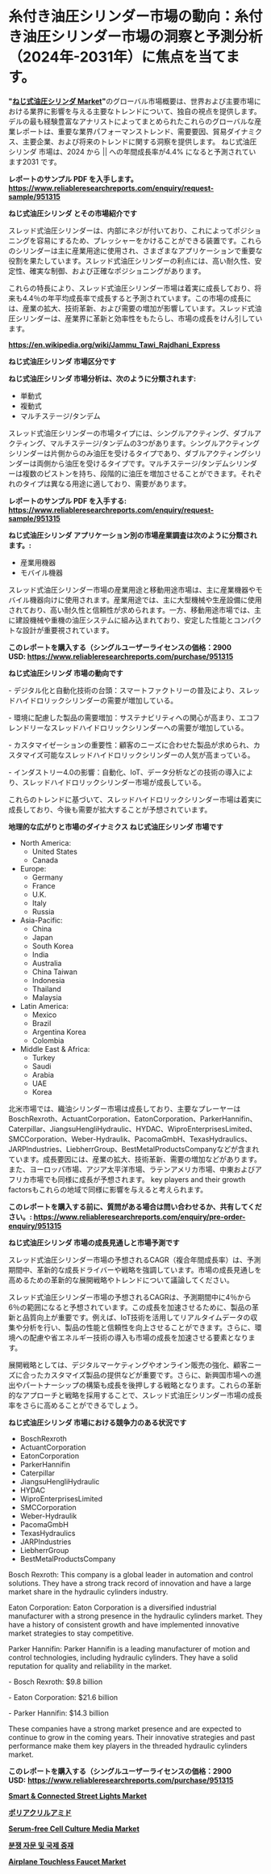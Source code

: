 <p><h1>糸付き油圧シリンダー市場の動向：糸付き油圧シリンダー市場の洞察と予測分析（2024年-2031年）に焦点を当てます。</h1></p><p><strong>"<a href="https://www.reliableresearchreports.com/threaded-hydraulic-cylinders-r951315">ねじ式油圧シリンダ Market</a>"</strong>のグローバル市場概要は、世界および主要市場における業界に影響を与える主要なトレンドについて、独自の視点を提供します。 デルの最も経験豊富なアナリストによってまとめられたこれらのグローバルな産業レポートは、重要な業界パフォーマンストレンド、需要要因、貿易ダイナミクス、主要企業、および将来のトレンドに関する洞察を提供します。 ねじ式油圧シリンダ 市場は、2024 から || への年間成長率が4.4% になると予測されています2031 です。</p>
<p><strong>レポートのサンプル PDF を入手します。</strong><strong><a href="https://www.reliableresearchreports.com/enquiry/request-sample/951315">https://www.reliableresearchreports.com/enquiry/request-sample/951315</a></strong></p>
<p><strong>ねじ式油圧シリンダ とその市場紹介です</strong></p>
<p><p>スレッド式油圧シリンダーは、内部にネジが付いており、これによってポジショニングを容易にするため、プレッシャーをかけることができる装置です。これらのシリンダーは主に産業用途に使用され、さまざまなアプリケーションで重要な役割を果たしています。スレッド式油圧シリンダーの利点には、高い耐久性、安定性、確実な制御、および正確なポジショニングがあります。</p><p>これらの特長により、スレッド式油圧シリンダー市場は着実に成長しており、将来も4.4％の年平均成長率で成長すると予測されています。この市場の成長には、産業の拡大、技術革新、および需要の増加が影響しています。スレッド式油圧シリンダーは、産業界に革新と効率性をもたらし、市場の成長をけん引しています。</p><a href="https://en.wikipedia.org/wiki/Jammu_Tawi_Rajdhani_Express"></a></p>
<p><strong><a href="https://en.wikipedia.org/wiki/Jammu_Tawi_Rajdhani_Express">https://en.wikipedia.org/wiki/Jammu_Tawi_Rajdhani_Express</a></strong></p>
<p><strong>ねじ式油圧シリンダ&nbsp;市場区分です</strong><strong></strong></p>
<p><strong>ねじ式油圧シリンダ 市場分析は、次のように分類されます:</strong>&nbsp;</p>
<p><ul><li>単動式</li><li>複動式</li><li>マルチステージ/タンデム</li></ul></p>
<p><p>スレッド式油圧シリンダーの市場タイプには、シングルアクティング、ダブルアクティング、マルチステージ/タンデムの3つがあります。シングルアクティングシリンダーは片側からのみ油圧を受けるタイプであり、ダブルアクティングシリンダーは両側から油圧を受けるタイプです。マルチステージ/タンデムシリンダーは複数のピストンを持ち、段階的に油圧を増加させることができます。それぞれのタイプは異なる用途に適しており、需要があります。</p></p>
<p><strong>レポートのサンプル PDF を入手する: <a href="https://www.reliableresearchreports.com/enquiry/request-sample/951315">https://www.reliableresearchreports.com/enquiry/request-sample/951315</a></strong></p>
<p><strong> ねじ式油圧シリンダ アプリケーション別の市場産業調査は次のように分類されます。:</strong></p>
<p><ul><li>産業用機器</li><li>モバイル機器</li></ul></p>
<p><p>スレッド式油圧シリンダー市場の産業用途と移動用途市場は、主に産業機器やモバイル機器向けに使用されます。産業用途では、主に大型機械や生産設備に使用されており、高い耐久性と信頼性が求められます。一方、移動用途市場では、主に建設機械や重機の油圧システムに組み込まれており、安定した性能とコンパクトな設計が重要視されています。</p></p>
<p><strong>このレポートを購入する（シングルユーザーライセンスの価格：2900 USD:</strong><strong>&nbsp;<a href="https://www.reliableresearchreports.com/purchase/951315">https://www.reliableresearchreports.com/purchase/951315</a></strong></p>
<p><strong>ねじ式油圧シリンダ 市場の動向です</strong></p>
<p><p>- デジタル化と自動化技術の台頭：スマートファクトリーの普及により、スレッドハイドロリックシリンダーの需要が増加している。</p><p>- 環境に配慮した製品の需要増加：サステナビリティへの関心が高まり、エコフレンドリーなスレッドハイドロリックシリンダーへの需要が増加している。</p><p>- カスタマイゼーションの重要性：顧客のニーズに合わせた製品が求められ、カスタマイズ可能なスレッドハイドロリックシリンダーの人気が高まっている。</p><p>- インダストリー4.0の影響：自動化、IoT、データ分析などの技術の導入により、スレッドハイドロリックシリンダー市場が成長している。</p><p>これらのトレンドに基づいて、スレッドハイドロリックシリンダー市場は着実に成長しており、今後も需要が拡大することが予想されています。</p></p>
<p><strong>地理的な広がりと市場のダイナミクス ねじ式油圧シリンダ 市場です</strong></p>
<p><ul>
    <li>
        North America:
        <ul>
            <li>United States</li>
            <li>Canada</li>
        </ul>
    </li>
    <li>
        Europe:
        <ul>
            <li>Germany</li>
            <li>France</li>
            <li>U.K.</li>
            <li>Italy</li>
            <li>Russia</li>
        </ul>
    </li>
    <li>
        Asia-Pacific:
        <ul>
            <li>China</li>
            <li>Japan</li>
            <li>South Korea</li>
            <li>India</li>
            <li>Australia</li>
            <li>China Taiwan</li>
            <li>Indonesia</li>
            <li>Thailand</li>
            <li>Malaysia</li>
        </ul>
    </li>
    <li>
        Latin America:
        <ul>
            <li>Mexico</li>
            <li>Brazil</li>
            <li>Argentina Korea</li>
            <li>Colombia</li>
        </ul>
    </li>
    <li>
        Middle East & Africa:
        <ul>
            <li>Turkey</li>
            <li>Saudi</li>
            <li>Arabia</li>
            <li>UAE</li>
            <li>Korea</li>
        </ul>
    </li>
    </ul></p>
<p><p>北米市場では、織油シリンダー市場は成長しており、主要なプレーヤーはBoschRexroth、ActuantCorporation、EatonCorporation、ParkerHannifin、Caterpillar、JiangsuHengliHydraulic、HYDAC、WiproEnterprisesLimited、SMCCorporation、Weber-Hydraulik、PacomaGmbH、TexasHydraulics、JARPIndustries、LiebherrGroup、BestMetalProductsCompanyなどが含まれています。成長要因には、産業の拡大、技術革新、需要の増加などがあります。また、ヨーロッパ市場、アジア太平洋市場、ラテンアメリカ市場、中東およびアフリカ市場でも同様に成長が予想されます。 key players and their growth factorsもこれらの地域で同様に影響を与えると考えられます。</p></p>
<p><strong>このレポートを購入する前に、質問がある場合は問い合わせるか、共有してください。:&nbsp;<a href="https://www.reliableresearchreports.com/enquiry/pre-order-enquiry/951315">https://www.reliableresearchreports.com/enquiry/pre-order-enquiry/951315</a></strong></p>
<p><strong>ねじ式油圧シリンダ 市場の成長見通しと市場予測です</strong></p>
<p><p>スレッド式油圧シリンダー市場の予想されるCAGR（複合年間成長率）は、予測期間中、革新的な成長ドライバーや戦略を強調しています。市場の成長見通しを高めるための革新的な展開戦略やトレンドについて議論してください。</p><p>スレッド式油圧シリンダー市場の予想されるCAGRは、予測期間中に4％から6％の範囲になると予想されています。この成長を加速させるために、製品の革新と品質向上が重要です。例えば、IoT技術を活用してリアルタイムデータの収集や分析を行い、製品の性能と信頼性を向上させることができます。さらに、環境への配慮や省エネルギー技術の導入も市場の成長を加速させる要素となります。</p><p>展開戦略としては、デジタルマーケティングやオンライン販売の強化、顧客ニーズに合ったカスタマイズ製品の提供などが重要です。さらに、新興国市場への進出やパートナーシップの構築も成長を後押しする戦略となります。これらの革新的なアプローチと戦略を採用することで、スレッド式油圧シリンダー市場の成長率をさらに高めることができるでしょう。</p></p>
<p><strong>ねじ式油圧シリンダ 市場における競争力のある状況です</strong></p>
<p><ul><li>BoschRexroth</li><li>ActuantCorporation</li><li>EatonCorporation</li><li>ParkerHannifin</li><li>Caterpillar</li><li>JiangsuHengliHydraulic</li><li>HYDAC</li><li>WiproEnterprisesLimited</li><li>SMCCorporation</li><li>Weber-Hydraulik</li><li>PacomaGmbH</li><li>TexasHydraulics</li><li>JARPIndustries</li><li>LiebherrGroup</li><li>BestMetalProductsCompany</li></ul></p>
<p><p>Bosch Rexroth: This company is a global leader in automation and control solutions. They have a strong track record of innovation and have a large market share in the hydraulic cylinders industry.</p><p>Eaton Corporation: Eaton Corporation is a diversified industrial manufacturer with a strong presence in the hydraulic cylinders market. They have a history of consistent growth and have implemented innovative market strategies to stay competitive.</p><p>Parker Hannifin: Parker Hannifin is a leading manufacturer of motion and control technologies, including hydraulic cylinders. They have a solid reputation for quality and reliability in the market.</p><p>- Bosch Rexroth: $9.8 billion</p><p>- Eaton Corporation: $21.6 billion</p><p>- Parker Hannifin: $14.3 billion</p><p>These companies have a strong market presence and are expected to continue to grow in the coming years. Their innovative strategies and past performance make them key players in the threaded hydraulic cylinders market.</p></p>
<p><strong>このレポートを購入する（シングルユーザーライセンスの価格：2900 USD:</strong>&nbsp;<strong><a href="https://www.reliableresearchreports.com/purchase/951315">https://www.reliableresearchreports.com/purchase/951315</a></strong></p>
<p><strong><p><a href="https://medium.com/@sally.slat78543/smart-connected-street-lights-market-overview-global-market-trends-and-future-prospects-from-8cf6bdd92836">Smart & Connected Street Lights Market</a></p><p><a href="https://github.com/zjkmgcs938405/Market-Research-Report-List-4/blob/main/782021679031.md">ポリアクリルアミド</a></p><p><a href="https://www.linkedin.com/pulse/serum-free-cell-culture-media-market-investigation-industry-xt2if?trackingId=%2FpkK8biETUKqApOQBEEbug%3D%3D">Serum-free Cell Culture Media Market</a></p><p><a href="https://github.com/rcabello548/Market-Research-Report-List-3/blob/main/513089998035.md">분쟁 자문 및 국제 중재</a></p><p><a href="https://medium.com/@fosterfahey1016/airplane-touchless-faucet-market-size-share-analysis-growth-trends-forecast-2024-2031-111d4f20efef">Airplane Touchless Faucet Market</a></p></strong></p>